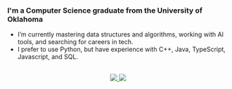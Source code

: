 
### I'm a Computer Science graduate from the University of Oklahoma

- I’m currently mastering data structures and algorithms, working with AI tools, and searching for careers in tech.
- I prefer to use Python, but have experience with C++, Java, TypeScript, Javascript, and SQL.

<br>

<div align="center">
  <a href="mailto:mayjspencer@gmail.com.com">
    <img src="https://img.shields.io/badge/Gmail-333333?style=for-the-badge&logo=gmail&logoColor=red" />
  </a>
  <a href="https://www.linkedin.com/in/spencer-j-may/" target="_blank">
    <img src="https://img.shields.io/badge/LinkedIn-0077B5?style=for-the-badge&logo=linkedin&logoColor=white" target="_blank" />
   </a>
</div>
